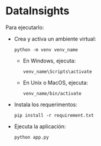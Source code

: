 DataInsights
=================
 Para ejecutarlo:

 - Crea y activa un ambiente virtual:

    ```
    python -m venv venv_name
    ```
    - En Windows, ejecuta:
        ```
        venv_name\Scripts\activate
        ``` 

     - En Unix o MacOS, ejecuta:
        ```
        venv_name/bin/activate
        ```    


 - Instala los requerimentos:
    
    ```
    pip install -r requirement.txt
    ```

- Ejecuta la aplicación:

  ```
  python app.py
  ```
